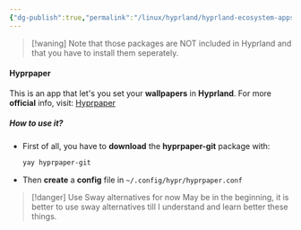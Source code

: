 ```yaml
---
{"dg-publish":true,"permalink":"/linux/hyprland/hyprland-ecosystem-apps-to-install/","noteIcon":""}
---
```


> [!waning]
> Note that those packages are NOT included in Hyprland and that you have to install them seperately.
#### Hyprpaper 
This is an app that let's you set your **wallpapers** in **Hyprland**. For more **official** info, visit: [Hyprpaper](https://wiki.hyprland.org/Hypr-Ecosystem/hyprpaper/)
##### How to use it?
- First of all, you have to **download** the **hyprpaper-git** package with:
	```bash
	yay hyprpaper-git
	```
- Then **create** a **config** file in `~/.config/hypr/hyprpaper.conf`

> [!danger] Use Sway alternatives for now
> May be in the beginning, it is better to use sway alternatives till I understand and learn better these things.